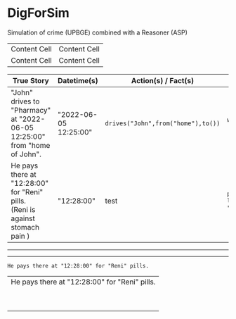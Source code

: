 # DigForSim

Simulation of crime (UPBGE) combined with a Reasoner (ASP)



| | |
| ------------- | ------------- |
| Content Cell  | Content Cell  |
| Content Cell  | Content Cell  |


| True Story | Datetime(s) | Action(s) / Fact(s)  |  Encoding  |
| --- | --- | --- | --- |
| "John" drives to "Pharmacy" at "2022-06-05 12:25:00" from "home of John". | "2022-06-05 12:25:00" | `drives("John",from("home"),to())` |`walks_to('Anna', 'pharmacy').` |
| He pays there at "12:28:00" for "Reni" pills. <br>(Reni is against stomach pain ) | "12:28:00" | test | `payment("bankcard_23", loc("Pharmacy"), "2022-06-05 12:28:00"`  |






---

---

```He pays there at "12:28:00" for "Reni" pills.```

  <table>
 <tr>
  <td colspan="3">He pays there at "12:28:00" for "Reni" pills.</td>
 </tr>
 <tr>
  <td>&nbsp;</td>
  <td>&nbsp;</td>
  <td>&nbsp;</td>
 </tr>
 <tr>
  <td>&nbsp;</td>
  <td>&nbsp;</td>
  <td>&nbsp;</td>
 </tr>
</table>     


